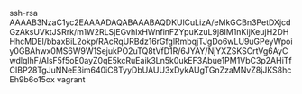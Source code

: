 ssh-rsa AAAAB3NzaC1yc2EAAAADAQABAAABAQDKUlCuLizA/eMkGCBn3PetDXjcdGzAksUVktJSRrk/m1W2RLSjEGvhIxHWnfinFZYpuKzuL9j8IM1nKijKeujH2DHHhcMDEl/bbaxBiL2okp/RAcRqURBdz16rGfglRmbqjTJgDo6wLU9uGPeyWpoiy0GBAhwx0MS6W9W1SejukPO2uTQ8tVfD1R/6JYAY/NjYXZSKSCrtVg6AyCwdlqlhF/AlsF5f5oE0ayZ0qE5kcRuEaik3Ln5k0ukEF3Abue1PM1VbC3p2AHiTfCIBP28TgJuNNeE3im640iC8TyyDbUAUU3xDykAUgTGnZzaMNvZ8jJKS8hcEh9b6o15ox vagrant
